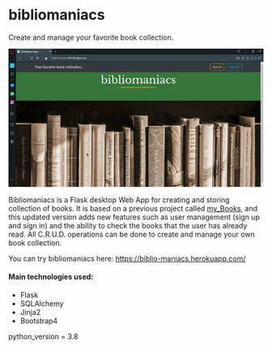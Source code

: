 # bibliomaniacs
Create and manage your favorite book collection.

<p align="center">
<img src="images/biblio_in_action.gif">
</p>

Bibliomaniacs is a Flask desktop Web App for creating and storing collection of books.
It is based on a previous project called <a href="https://github.com/jplessey/my_Books">my_Books</a>, and this updated version adds new features such as user management (sign up and sign in) and the ability to check the books that the user has already read.
All C.R.U.D. operations can be done to create and manage your own book collection.

You can try bibliomaniacs here: https://biblio-maniacs.herokuapp.com/

#### Main technologies used:
* Flask
* SQLAlchemy
* Jinja2
* Bootstrap4

python_version = 3.8
